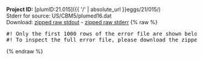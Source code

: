 **Project ID:** [plumID:21.015]({{ '/' | absolute_url }}eggs/21/015/)  
Stderr for source:  US/CBM5/plumed16.dat   
Download: [zipped raw stdout](plumed16.dat.plumed.stdout.txt.zip) - [zipped raw stderr](plumed16.dat.plumed.stderr.txt.zip) 
{% raw %}
<pre>
#! Only the first 1000 rows of the error file are shown below
#! To inspect the full error file, please download the zipped raw stderr file above
</pre>
{% endraw %}
